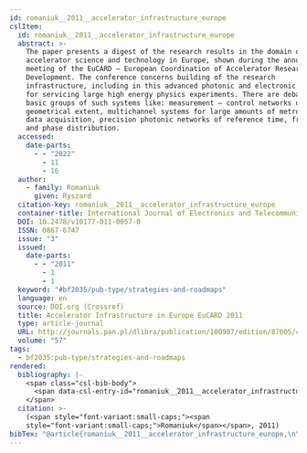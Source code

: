 ```yaml
---
id: romaniuk__2011__accelerator_infrastructure_europe
cslItem:
  id: romaniuk__2011__accelerator_infrastructure_europe
  abstract: >-
    The paper presents a digest of the research results in the domain of
    accelerator science and technology in Europe, shown during the annual
    meeting of the EuCARD – European Coordination of Accelerator Research and
    Development. The conference concerns building of the research
    infrastructure, including in this advanced photonic and electronic systems
    for servicing large high energy physics experiments. There are debated a few
    basic groups of such systems like: measurement – control networks of large
    geometrical extent, multichannel systems for large amounts of metrological
    data acquisition, precision photonic networks of reference time, frequency
    and phase distribution.
  accessed:
    date-parts:
      - - "2022"
        - 11
        - 16
  author:
    - family: Romaniuk
      given: Ryszard
  citation-key: romaniuk__2011__accelerator_infrastructure_europe
  container-title: International Journal of Electronics and Telecommunications
  DOI: 10.2478/v10177-011-0057-0
  ISSN: 0867-6747
  issue: "3"
  issued:
    date-parts:
      - - "2011"
        - 1
        - 1
  keyword: "#bf2035/pub-type/strategies-and-roadmaps"
  language: en
  source: DOI.org (Crossref)
  title: Accelerator Infrastructure in Europe EuCARD 2011
  type: article-journal
  URL: http://journals.pan.pl/dlibra/publication/100987/edition/87005/content
  volume: "57"
tags:
  - bf2035:pub-type/strategies-and-roadmaps
rendered:
  bibliography: |-
    <span class="csl-bib-body">
      <span data-csl-entry-id="romaniuk__2011__accelerator_infrastructure_europe" class="csl-entry"><span class='author-bib'>Romaniuk</span>. <span class='date-bib'>(2011)</span>. <span class='title'><b>Accelerator Infrastructure in Europe EuCARD 2011</b></span>. <i>International Journal of Electronics and Telecommunications</i>, <i>57</i>(3). <span class='URL'><a href='https://doi.org/10.2478/v10177-011-0057-0'>LINK</a></span></span>
    </span>
  citation: >-
    (<span style="font-variant:small-caps;"><span
    style="font-variant:small-caps;">Romaniuk</span></span>, 2011)
bibTex: "@article{romaniuk__2011__accelerator_infrastructure_europe,\n\tnote = {[Online; accessed 2022-11-16]},\n\tauthor = {Romaniuk, Ryszard},\n\tjournal = {International Journal of Electronics and Telecommunications},\n\tdoi = {10.2478/v10177-011-0057-0},\n\tissn = {0867-6747},\n\tnumber = {3},\n\tyear = {2011},\n\tmonth = {jan 1},\n\ttitle = {Accelerator {Infrastructure} in {Europe} {EuCARD} 2011},\n\turl = {http://journals.pan.pl/dlibra/publication/100987/edition/87005/content},\n\thowpublished = {http://journals.pan.pl/dlibra/publication/100987/edition/87005/content},\n\tvolume = {57},\n}\n\n"
---
```

